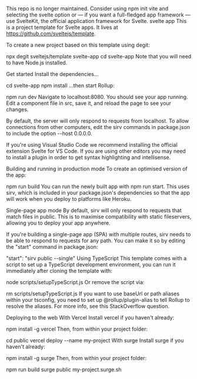 
This repo is no longer maintained. Consider using npm init vite and selecting the svelte option or — if you want a full-fledged app framework — use SvelteKit, the official application framework for Svelte.
svelte app
This is a project template for Svelte apps. It lives at https://github.com/sveltejs/template.

To create a new project based on this template using degit:

npx degit sveltejs/template svelte-app
cd svelte-app
Note that you will need to have Node.js installed.

Get started
Install the dependencies...

cd svelte-app
npm install
...then start Rollup:

npm run dev
Navigate to localhost:8080. You should see your app running. Edit a component file in src, save it, and reload the page to see your changes.

By default, the server will only respond to requests from localhost. To allow connections from other computers, edit the sirv commands in package.json to include the option --host 0.0.0.0.

If you're using Visual Studio Code we recommend installing the official extension Svelte for VS Code. If you are using other editors you may need to install a plugin in order to get syntax highlighting and intellisense.

Building and running in production mode
To create an optimised version of the app:

npm run build
You can run the newly built app with npm run start. This uses sirv, which is included in your package.json's dependencies so that the app will work when you deploy to platforms like Heroku.

Single-page app mode
By default, sirv will only respond to requests that match files in public. This is to maximise compatibility with static fileservers, allowing you to deploy your app anywhere.

If you're building a single-page app (SPA) with multiple routes, sirv needs to be able to respond to requests for any path. You can make it so by editing the "start" command in package.json:

"start": "sirv public --single"
Using TypeScript
This template comes with a script to set up a TypeScript development environment, you can run it immediately after cloning the template with:

node scripts/setupTypeScript.js
Or remove the script via:

rm scripts/setupTypeScript.js
If you want to use baseUrl or path aliases within your tsconfig, you need to set up @rollup/plugin-alias to tell Rollup to resolve the aliases. For more info, see this StackOverflow question.

Deploying to the web
With Vercel
Install vercel if you haven't already:

npm install -g vercel
Then, from within your project folder:

cd public
vercel deploy --name my-project
With surge
Install surge if you haven't already:

npm install -g surge
Then, from within your project folder:

npm run build
surge public my-project.surge.sh
